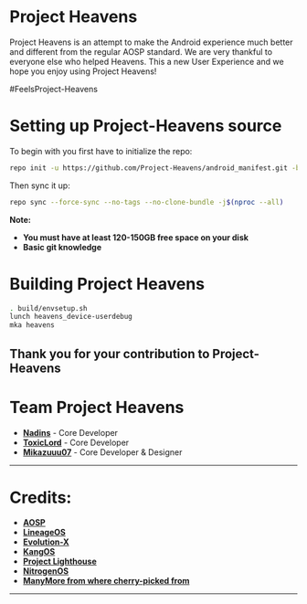 # Project Heavens
 
Project Heavens is an attempt to make the Android experience much better and different from the regular AOSP standard. We are very thankful to everyone else who helped Heavens. This a new User Experience and we hope you enjoy using Project Heavens!

#FeelsProject-Heavens

# Setting up Project-Heavens source

To begin with you first have to initialize the repo:

```bash
repo init -u https://github.com/Project-Heavens/android_manifest.git -b 11
```


Then sync it up:

```bash
repo sync --force-sync --no-tags --no-clone-bundle -j$(nproc --all)
```

<b>Note: 
- You must have at least 120-150GB free space on your disk 
- Basic git knowledge</b>

Building Project Heavens
==================

```bash
. build/envsetup.sh
lunch heavens_device-userdebug
mka heavens
```

Thank you for your contribution to Project-Heavens
---------------------------------------------------------------------------------------
 
 Team Project Heavens
 ===============

 * [**Nadins**](https://t.me/NadinAlissa) - Core Developer
 * [**ToxicLord**](https://t.me/ToxicLord) - Core Developer
 * [**Mikazuuu07**](https://t.me/Mikazuuu07) - Core Developer & Designer

---------------------------------------------------------------------------------------
 Credits:
 =======

 * [**AOSP**](https://github.com/AOSP)
 * [**LineageOS**](https://github.com/LineageOS)
 * [**Evolution-X**](https://github.com/Evolution-X)
 * [**KangOS**](https://github.com/Kang-OS-R)
 * [**Project Lighthouse**](https://github.com/lighthouse-os)
 * [**NitrogenOS**](https://github.com/nitrogen-project)
 * [**ManyMore from where cherry-picked from**](https://github.com)

---------------------------------------------------------------------------------------
